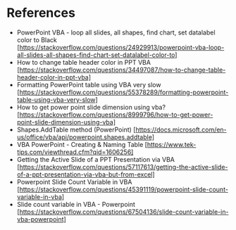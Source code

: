# References

- PowerPoint VBA - loop all slides, all shapes, find chart, set datalabel color to Black [https://stackoverflow.com/questions/24929913/powerpoint-vba-loop-all-slides-all-shapes-find-chart-set-datalabel-color-to]
- How to change table header color in PPT VBA [https://stackoverflow.com/questions/34497087/how-to-change-table-header-color-in-ppt-vba]
- Formatting PowerPoint table using VBA very slow [https://stackoverflow.com/questions/55378289/formatting-powerpoint-table-using-vba-very-slow]
- How to get power point slide dimension using vba? [https://stackoverflow.com/questions/8999796/how-to-get-power-point-slide-dimension-using-vba]
- Shapes.AddTable method (PowerPoint) [https://docs.microsoft.com/en-us/office/vba/api/powerpoint.shapes.addtable]
- VBA PowerPoint - Creating & Naming Table [https://www.tek-tips.com/viewthread.cfm?qid=1606256]
- Getting the Active Slide of a PPT Presentation via VBA [https://stackoverflow.com/questions/57117613/getting-the-active-slide-of-a-ppt-presentation-via-vba-but-from-excel]
- Powerpoint Slide Count Variable in VBA [https://stackoverflow.com/questions/45391119/powerpoint-slide-count-variable-in-vba]
- Slide count variable in VBA - Powerpoint [https://stackoverflow.com/questions/67504136/slide-count-variable-in-vba-powerpoint]
